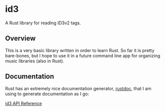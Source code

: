 # id3

A Rust library for reading ID3v2 tags.

## Overview

This is a very basic library written in order to learn Rust. So far it is pretty bare-bones, but I hope to use it in a future command line app for organizing music libraries (also in Rust).

## Documentation

Rust has an extremely nice documentation generator, [rustdoc](https://doc.rust-lang.org/book/documentation.html), that I am using to generate documentation as I go:

[id3 API Reference](https://adamransom.github.io/id3/)
